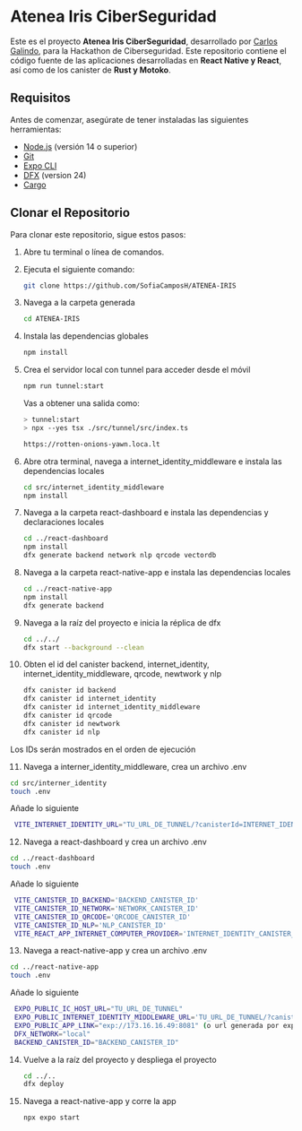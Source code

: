 # Atenea Iris CiberSeguridad

Este es el proyecto **Atenea Iris CiberSeguridad**, desarrollado por [Carlos Galindo](https://github.com/CarlosGal19), []() para la Hackathon de Ciberseguridad. Este repositorio contiene el código fuente de las aplicaciones desarrolladas en **React Native y React**, así
como de los canister de **Rust y Motoko**.

## Requisitos

Antes de comenzar, asegúrate de tener instaladas las siguientes herramientas:

- [Node.js](https://nodejs.org/) (versión 14 o superior)
- [Git](https://git-scm.com/)
- [Expo CLI](https://docs.expo.dev/get-started/installation/)
- [DFX](https://internetcomputer.org/docs/current/developer-docs/getting-started/install/) (version 24)
- [Cargo](https://doc.rust-lang.org/cargo/)

## Clonar el Repositorio

Para clonar este repositorio, sigue estos pasos:

1. Abre tu terminal o línea de comandos.
2. Ejecuta el siguiente comando:

   ```bash
   git clone https://github.com/SofiaCamposH/ATENEA-IRIS

3. Navega a la carpeta generada

   ```bash
   cd ATENEA-IRIS

3. Instala las dependencias globales

   ```bash
   npm install

4. Crea el servidor local con tunnel para acceder desde el móvil

   ```bash
   npm run tunnel:start
   ```
   Vas a obtener una salida como:
   ```bash
   > tunnel:start
   > npx --yes tsx ./src/tunnel/src/index.ts

   https://rotten-onions-yawn.loca.lt

6. Abre otra terminal, navega a internet_identity_middleware e instala las dependencias locales

   ```bash
   cd src/internet_identity_middleware
   npm install

7. Navega a la carpeta react-dashboard e instala las dependencias y declaraciones locales

   ```bash
   cd ../react-dashboard
   npm install
   dfx generate backend network nlp qrcode vectordb

8. Navega a la carpeta react-native-app e instala las dependencias locales

   ```bash
   cd ../react-native-app
   npm install
   dfx generate backend

9. Navega a la raíz del proyecto e inicia la réplica de dfx

    ```bash
    cd ../../
    dfx start --background --clean

10. Obten el id del canister backend, internet_identity, internet_identity_middleware, qrcode, newtwork y nlp

    ```bash
    dfx canister id backend
    dfx canister id internet_identity
    dfx canister id internet_identity_middleware
    dfx canister id qrcode
    dfx canister id newtwork
    dfx canister id nlp

   Los IDs serán mostrados en el orden de ejecución

11. Navega a interner_identity_middleware, crea un archivo .env

   ```bash
   cd src/interner_identity
   touch .env
   ```
   Añade lo siguiente
  ```bash
   VITE_INTERNET_IDENTITY_URL="TU_URL_DE_TUNNEL/?canisterId=INTERNET_IDENTITY_CANISTER_ID"
   ```

12. Navega a react-dashboard y crea un archivo .env

   ```bash
   cd ../react-dashboard
   touch .env
   ```
   Añade lo siguiente
  ```bash
   VITE_CANISTER_ID_BACKEND='BACKEND_CANISTER_ID'
   VITE_CANISTER_ID_NETWORK='NETWORK_CANISTER_ID'
   VITE_CANISTER_ID_QRCODE='QRCODE_CANISTER_ID'
   VITE_CANISTER_ID_NLP='NLP_CANISTER_ID'
   VITE_REACT_APP_INTERNET_COMPUTER_PROVIDER='INTERNET_IDENTITY_CANISTER_ID.localhost:4943/'
  ```

13. Navega a react-native-app y crea un archivo .env

   ```bash
   cd ../react-native-app
   touch .env
   ```
   Añade lo siguiente
  ```bash
   EXPO_PUBLIC_IC_HOST_URL="TU_URL_DE_TUNNEL"
   EXPO_PUBLIC_INTERNET_IDENTITY_MIDDLEWARE_URL='TU_URL_DE_TUNNEL/?canisterId=INTERNET_IDENTITY_MIDDLEWARE_CANISTER_ID'
   EXPO_PUBLIC_APP_LINK="exp://173.16.16.49:8081" (o url generada por expo)
   DFX_NETWORK="local"
   BACKEND_CANISTER_ID="BACKEND_CANISTER_ID"
   ```

14. Vuelve a la raíz del proyecto y despliega el proyecto

    ```bash
    cd ../..
    dfx deploy

15. Navega a react-native-app y corre la app

    ```bash
    npx expo start
